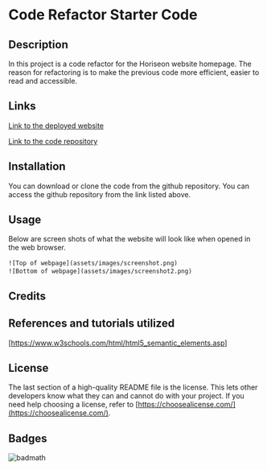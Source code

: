 # Code Refactor Starter Code

## Description

In this project is a code refactor for the Horiseon website homepage. The reason for refactoring is to make the previous code more efficient, easier to read and accessible. 

## Links

[Link to the deployed website](https://marissa424.github.io/ModuleOneChallenge/)

[Link to the code repository](https://github.com/marissa424/ModuleOneChallenge)


## Installation

You can download or clone the code from the github repository. 
You can access the github repository from the link listed above. 

## Usage
Below are screen shots of what the website will look like when opened in the web browser. 

    ![Top of webpage](assets/images/screenshot.png)
    ![Bottom of webpage](assets/images/screenshot2.png)


## Credits
## References and tutorials utilized
[https://www.w3schools.com/html/html5_semantic_elements.asp]

## License

The last section of a high-quality README file is the license. This lets other developers know what they can and cannot do with your project. If you need help choosing a license, refer to [https://choosealicense.com/](https://choosealicense.com/).


## Badges

![badmath](https://img.shields.io/github/languages/top/lernantino/badmath)

